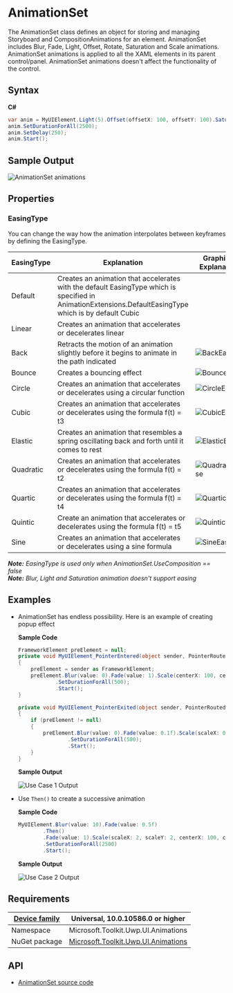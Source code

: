 # AnimationSet

The AnimationSet class defines an object for storing and managing Storyboard and CompositionAnimations for an element. AnimationSet includes Blur, Fade, Light, Offset, Rotate, Saturation and Scale animations. AnimationSet animations is applied to all the XAML elements in its parent control/panel. AnimationSet animations doesn't affect the functionality of the control.

## Syntax

**C#**

```csharp
var anim = MyUIElement.Light(5).Offset(offsetX: 100, offsetY: 100).Saturation(0.5).Scale(scaleX: 2, scaleY: 2);
anim.SetDurationForAll(2500);
anim.SetDelay(250);
anim.Start();
```

## Sample Output

![AnimationSet animations](https://github.com/Vijay-Nirmal/UWPCommunityToolkit/blob/DocImprovements/docs/resources/images/Animations/Chaining-Animations-Light-Offset-Saturation-Scale.gif)

## Properties



### EasingType

You can change the way how the animation interpolates between keyframes by defining the EasingType.

| EasingType | Explanation                                                                                                | Graphical Explanation                      |
| ---------- | ---------------------------------------------------------------------------------------------------------- | ------------------------------------------ |
| Default    | Creates an animation that accelerates with the default EasingType which is specified in AnimationExtensions.DefaultEasingType which is by default Cubic |                                                                                                                           |
| Linear     | Creates an animation that accelerates or decelerates linear                                                                                             |                                                                                                                           |
| Back       | Retracts the motion of an animation slightly before it begins to animate in the path indicated                                                          | ![BackEase](https://docs.microsoft.com/en-us/dotnet/framework/wpf/graphics-multimedia/media/backease-graph.png)           |
| Bounce     | Creates a bouncing effect                                                                                                                               | ![BounceEase](https://docs.microsoft.com/en-us/dotnet/framework/wpf/graphics-multimedia/media/bounceease-graph.png)       |
| Circle     | Creates an animation that accelerates or decelerates using a circular function                                                                          | ![CircleEase](https://docs.microsoft.com/en-us/dotnet/framework/wpf/graphics-multimedia/media/circleease-graph.png)       |
| Cubic      | Creates an animation that accelerates or decelerates using the formula f(t) = t3                                                                        | ![CubicEase](https://docs.microsoft.com/en-us/dotnet/framework/wpf/graphics-multimedia/media/cubicease-graph.png)         |
| Elastic    | Creates an animation that resembles a spring oscillating back and forth until it comes to rest                                                          | ![ElasticEase](https://docs.microsoft.com/en-us/dotnet/framework/wpf/graphics-multimedia/media/elasticease-graph.png)     |
| Quadratic  | Creates an animation that accelerates or decelerates using the formula f(t) = t2                                                                        | ![QuadraticEase](https://docs.microsoft.com/en-us/dotnet/framework/wpf/graphics-multimedia/media/quadraticease-graph.png) |
| Quartic    | Creates an animation that accelerates or decelerates using the formula f(t) = t4                                                                        | ![QuarticEase](https://docs.microsoft.com/en-us/dotnet/framework/wpf/graphics-multimedia/media/quarticease-graph.png)     |
| Quintic    | Create an animation that accelerates or decelerates using the formula f(t) = t5                                                                         | ![QuinticEase](https://docs.microsoft.com/en-us/dotnet/framework/wpf/graphics-multimedia/media/quinticease-graph.png)     |
| Sine       | Creates an animation that accelerates or decelerates using a sine formula                                                                               | ![SineEase](https://docs.microsoft.com/en-us/dotnet/framework/wpf/graphics-multimedia/media/sineease-graph.png)           |

***Note:** EasingType is used only when AnimationSet.UseComposition == false*  
***Note:** Blur, Light and Saturation animation doesn't support easing*

## Examples

- AnimationSet has endless possibility. Here is an example of creating popup effect

    **Sample Code**
    ```csharp
    FrameworkElement preElement = null;
    private void MyUIElement_PointerEntered(object sender, PointerRoutedEventArgs e)
    {
        preElement = sender as FrameworkElement;
        preElement.Blur(value: 0).Fade(value: 1).Scale(centerX: 100, centerY: 100, easingType: EasingType.Sine);
                .SetDurationForAll(500);
                .Start();
    }

    private void MyUIElement_PointerExited(object sender, PointerRoutedEventArgs e)
    {
        if (preElement != null)
        {
            preElement.Blur(value: 0).Fade(value: 0.1f).Scale(scaleX: 0.5f, scaleY: 0.5f, centerX: 100, centerY: 100, easingType: EasingType.Sine)
                    .SetDurationForAll(500);
                    .Start();
        }
    }
    ```
    **Sample Output**

    ![Use Case 1 Output](https://github.com/Vijay-Nirmal/UWPCommunityToolkit/blob/DocImprovements/docs/resources/images/Animations/AnimationSet/Use-Case-1.gif)
- Use `Then()` to create a successive animation

    **Sample Code**
    ```csharp
    MyUIElement.Blur(value: 10).Fade(value: 0.5f)
            .Then()
            .Fade(value: 1).Scale(scaleX: 2, scaleY: 2, centerX: 100, centerY: 100, easingType: EasingType.Sine)
            .SetDurationForAll(2500)
            .Start();
    ```
    **Sample Output**

    ![Use Case 2 Output](https://github.com/Vijay-Nirmal/UWPCommunityToolkit/blob/DocImprovements/docs/resources/images/Animations/AnimationSet/Use-Case-2.gif)

## Requirements

| [Device family](http://go.microsoft.com/fwlink/p/?LinkID=526370) | Universal, 10.0.10586.0 or higher   |
| ---------------------------------------------------------------- | ----------------------------------- |
| Namespace                                                        | Microsoft.Toolkit.Uwp.UI.Animations |
| NuGet package | [Microsoft.Toolkit.Uwp.UI.Animations](https://www.nuget.org/packages/Microsoft.Toolkit.Uwp.UI.Animations/) |

## API

* [AnimationSet source code](https://github.com/Microsoft/UWPCommunityToolkit/tree/dev/Microsoft.Toolkit.Uwp.UI.Animations)

